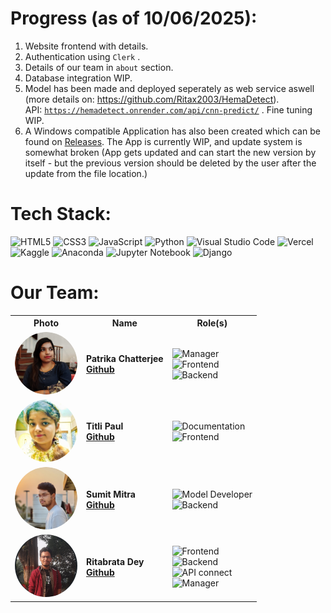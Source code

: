 # Progress (as of 10/06/2025):
1. Website frontend with details.
2. Authentication using <code>Clerk</code> .
3. Details of our team in <code>about</code> section.
4. Database integration WIP.
5. Model has been made and deployed seperately as web service aswell (more details on: https://github.com/Ritax2003/HemaDetect). <br> API: <code>https://hemadetect.onrender.com/api/cnn-predict/</code> . Fine tuning WIP.
6. A Windows compatible Application has also been created which can be found on <a href="https://github.com/Ritax2003/HemaDetect-website/releases">Releases</a>. The App is currently WIP, and update system is somewhat broken (App gets updated and can start the new version by itself - but the previous version should be deleted by the user after the update from the file location.)
   

# Tech Stack:<br>
![HTML5](https://img.shields.io/badge/html5-%23E34F26.svg?style=for-the-badge&logo=html5&logoColor=white)
![CSS3](https://img.shields.io/badge/css3-%231572B6.svg?style=for-the-badge&logo=css3&logoColor=white)
![JavaScript](https://img.shields.io/badge/javascript-%23323330.svg?style=for-the-badge&logo=javascript&logoColor=%23F7DF1E)
![Python](https://img.shields.io/badge/python-3670A0?style=for-the-badge&logo=python&logoColor=ffdd54)
![Visual Studio Code](https://img.shields.io/badge/Visual%20Studio%20Code-0078d7.svg?style=for-the-badge&logo=visual-studio-code&logoColor=white)
![Vercel](https://img.shields.io/badge/vercel-%23000000.svg?style=for-the-badge&logo=vercel&logoColor=white)
![Kaggle](https://img.shields.io/badge/Kaggle-035a7d?style=for-the-badge&logo=kaggle&logoColor=white)
![Anaconda](https://img.shields.io/badge/Anaconda-%2344A833.svg?style=for-the-badge&logo=anaconda&logoColor=white)
![Jupyter Notebook](https://img.shields.io/badge/jupyter-%23FA0F00.svg?style=for-the-badge&logo=jupyter&logoColor=white)
![Django](https://img.shields.io/badge/Django-%23092E20.svg?logo=django&logoColor=white)

# Our Team:
<div align="center">
  <table>
    <tr>
      <th>Photo</th>
      <th>Name</th>
      <th>Role(s)</th>
    </tr>
    <tr>
      <td><img src="assets/naru2.jpeg" width="100" height="100" style="border-radius: 50%;object-fit: cover;" alt="Patrika Chatterjee"></td>
      <td><strong>Patrika Chatterjee<br>
   <a href="https://github.com/patrika2003">Github</a></strong></td>
      <td>
        <img src="https://img.shields.io/badge/Manager-blue?style=for-the-badge&logo=github&logoColor=white" alt="Manager"><br>
        <img src="https://img.shields.io/badge/Frontend-green?style=for-the-badge&logo=react&logoColor=white" alt="Frontend"><br>
        <img src="https://img.shields.io/badge/Backend-Red?style=for-the-badge&logo=node.js&logoColor=white" alt="Backend">
      </td>
    </tr>
    <tr>
      <td><img src="assets/titli.jpeg" width="100" height="100" style="border-radius: 50%;" alt="Titli Paul"></td>
      <td><strong>Titli Paul <br>
   <a href="https://github.com/txt1z">Github</a>   
   </strong></td>
      <td>
        <img src="https://img.shields.io/badge/Documentation-purple?style=for-the-badge&logo=markdown&logoColor=white" alt="Documentation"><br>
         <img src="https://img.shields.io/badge/Frontend-green?style=for-the-badge&logo=react&logoColor=white" alt="Frontend">
      </td>
    </tr>
    <tr>
      <td><img src="assets/sumit.jpeg" width="100" height="100" style="border-radius: 50%;" alt="Sumit Mitra"></td>
      <td><strong>Sumit Mitra<br>
   <a href="https://github.com/SUMIT2001GO">Github</a></strong></td>
      <td>
        <img src="https://img.shields.io/badge/Model_Developer-yellow?style=for-the-badge&logo=tensorflow&logoColor=black" alt="Model Developer"><br>
        <img src="https://img.shields.io/badge/Backend-Red?style=for-the-badge&logo=node.js&logoColor=white" alt="Backend">
      </td>
    </tr>
    <tr>
      <td><img src="assets/Ritabrata dey.png" width="100" height="100" style="border-radius: 50%;" alt="Ritabrata Dey"></td>
      <td><strong>Ritabrata Dey<br>
   <a href="https://github.com/Ritax2003">Github</a></strong></td>
      <td>
        <img src="https://img.shields.io/badge/Frontend-green?style=for-the-badge&logo=react&logoColor=white" alt="Frontend"><br>
        <img src="https://img.shields.io/badge/Backend-Red?style=for-the-badge&logo=node.js&logoColor=white" alt="Backend"><br>
        <img src="https://img.shields.io/badge/API-Red?style=for-the-badge&logo=django&logoColor=white" alt="API connect"><br>
         <img src="https://img.shields.io/badge/Manager-blue?style=for-the-badge&logo=github&logoColor=white" alt="Manager">
      </td>
    </tr>
  </table>
</div>
